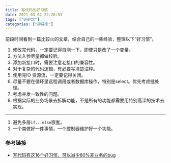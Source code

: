 ```yaml
---
title: 写代码的好习惯
date: 2021-03-02 22:20:53
tags: ["碎碎念"]
categories: ["碎碎念"]
---
```


前段时间看到一篇比较火的文章，结合自己的一些经验，整理以下“好习惯”。

<!-- more -->

1. 修改完代码，一定要记得自测一下，即使只是改了一个变量。
2. 方法入参尽量都做校验。
3. 添加新接口时，需要注意老接口的兼容性。
4. 对于复杂的代码逻辑，有必要写清楚注释。
5. 使用完IO 资源流，一定要记得关闭。
7. 尽量不要在循环里远程调用或者数据库操作，特别是select。优先考虑批处理。
8. 考虑并发一致性的问题。
9. 根据实际的业务场景去拆解功能，不是所有的功能都需要用特别高深的技术去实现。

-----
1. 避免多层`if...else`嵌套。
2. 一个类做好一件事情，一个控制器维护好一个功能。

### 参考链接
* [写代码有这16个好习惯，可以减少80%非业务的bug](https://mp.weixin.qq.com/s/Iv5xWG6GZK7goq0BMZjh4w)